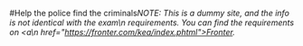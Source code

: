 #Help the police find the criminals<em>NOTE: This is a dummy site, and the info is not identical with the exam\n                requirements. You can find the requirements on <a\n                    href="https://fronter.com/kea/index.phtml">Fronter</a>.</em>